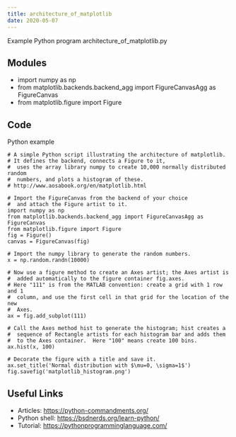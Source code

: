 ```yaml
---
title: architecture_of_matplotlib
date: 2020-05-07
---
```

Example Python program architecture_of_matplotlib.py

## Modules

* import numpy as np
* from matplotlib.backends.backend_agg import FigureCanvasAgg as FigureCanvas
* from matplotlib.figure import Figure

## Code

Python example

    # A simple Python script illustrating the architecture of matplotlib.
    # It defines the backend, connects a Figure to it,
    #  uses the array library numpy to create 10,000 normally distributed random
    #  numbers, and plots a histogram of these.
    # http://www.aosabook.org/en/matplotlib.html
    
    # Import the FigureCanvas from the backend of your choice
    #  and attach the Figure artist to it.
    import numpy as np
    from matplotlib.backends.backend_agg import FigureCanvasAgg as FigureCanvas
    from matplotlib.figure import Figure
    fig = Figure()
    canvas = FigureCanvas(fig)
    
    # Import the numpy library to generate the random numbers.
    x = np.random.randn(10000)
    
    # Now use a figure method to create an Axes artist; the Axes artist is
    #  added automatically to the figure container fig.axes.
    # Here "111" is from the MATLAB convention: create a grid with 1 row and 1
    #  column, and use the first cell in that grid for the location of the new
    #  Axes.
    ax = fig.add_subplot(111)
    
    # Call the Axes method hist to generate the histogram; hist creates a
    #  sequence of Rectangle artists for each histogram bar and adds them
    #  to the Axes container.  Here "100" means create 100 bins.
    ax.hist(x, 100)
    
    # Decorate the figure with a title and save it.
    ax.set_title('Normal distribution with $\mu=0, \sigma=1$')
    fig.savefig('matplotlib_histogram.png')
    

## Useful Links

- Articles: https://python-commandments.org/
- Python shell: https://bsdnerds.org/learn-python/
- Tutorial: https://pythonprogramminglanguage.com/
